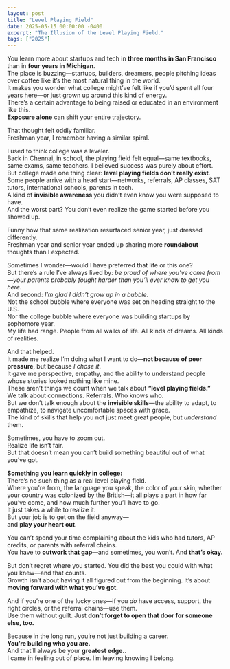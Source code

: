 ```yaml
---
layout: post
title: "Level Playing Field"
date: 2025-05-15 00:00:00 -0400
excerpt: "The Illusion of the Level Playing Field."
tags: ["2025"]
---
```


You learn more about startups and tech in **three months in San Francisco** than in **four years in Michigan**.  
The place is buzzing—startups, builders, dreamers, people pitching ideas over coffee like it’s the most natural thing in the world.  
It makes you wonder what college might’ve felt like if you’d spent all four years here—or just grown up around this kind of energy.  
There’s a certain advantage to being raised or educated in an environment like this.  
**Exposure alone** can shift your entire trajectory.

That thought felt oddly familiar.  
Freshman year, I remember having a similar spiral.

I used to think college was a leveler.  
Back in Chennai, in school, the playing field felt equal—same textbooks, same exams, same teachers. I believed success was purely about effort.  
But college made one thing clear: **level playing fields don’t really exist**.  
Some people arrive with a head start—networks, referrals, AP classes, SAT tutors, international schools, parents in tech.  
A kind of **invisible awareness** you didn’t even know you were supposed to have.  
And the worst part? You don’t even realize the game started before you showed up.

Funny how that same realization resurfaced senior year, just dressed differently.  
Freshman year and senior year ended up sharing more **roundabout** thoughts than I expected.

Sometimes I wonder—would I have preferred that life or this one?  
But there’s a rule I’ve always lived by: *be proud of where you’ve come from—your parents probably fought harder than you’ll ever know to get you here.*  
And second: *I’m glad I didn’t grow up in a bubble.*  
Not the school bubble where everyone was set on heading straight to the U.S.  
Nor the college bubble where everyone was building startups by sophomore year.  
My life had range. People from all walks of life. All kinds of dreams. All kinds of realities.  

And that helped.  
It made me realize I’m doing what I want to do—**not because of peer pressure**, but because *I chose it*.  
It gave me perspective, empathy, and the ability to understand people whose stories looked nothing like mine.   
These aren’t things we count when we talk about **“level playing fields.”**  
We talk about connections. Referrals. Who knows who.  
But we don’t talk enough about the **invisible skills**—the ability to adapt, to empathize, to navigate uncomfortable spaces with grace.  
The kind of skills that help you not just meet great people, but *understand* them.

Sometimes, you have to zoom out.  
Realize life isn’t fair.  
But that doesn’t mean you can’t build something beautiful out of what you’ve got.

**Something you learn quickly in college:**  
There’s no such thing as a real level playing field.  
Where you're from, the language you speak, the color of your skin, whether your country was colonized by the British—it all plays a part in how far you’ve come, and how much further you’ll have to go.  
It just takes a while to realize it.  
But your job is to get on the field anyway—  
and **play your heart out**.

You can’t spend your time complaining about the kids who had tutors, AP credits, or parents with referral chains.  
You have to **outwork that gap**—and sometimes, you won’t.
And **that’s okay.**

But don’t regret where you started. You did the best you could with what you knew—and that counts.  
Growth isn’t about having it all figured out from the beginning. It’s about **moving forward with what you’ve got**.

And if you’re one of the lucky ones—if you *do* have access, support, the right circles, or the referral chains—use them.  
Use them without guilt. Just **don’t forget to open that door for someone else, too.**

Because in the long run, you’re not just building a career.  
**You’re building who you are.**  
And that’ll always be your **greatest edge.**.    
I came in feeling out of place. I’m leaving knowing I belong.
